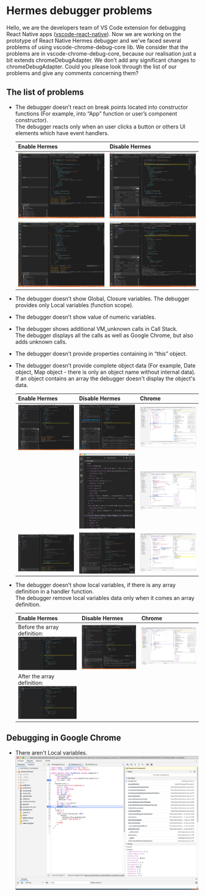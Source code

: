 # Hermes debugger problems

Hello, we are the developers team of VS Code extension for debugging React Native apps ([vscode-react-native](https://github.com/microsoft/vscode-react-native)). Now we are working on the prototype of React Native Hermes debugger and we've faced several problems of using vscode-chrome-debug-core lib. We consider that the problems are in vscode-chrome-debug-core, because our realisation just a bit extends chromeDebugAdapter. We don't add any significant changes to chromeDebugAdapter. Could you please look through the list of our problems and give any comments concerning them?

## The list of problems

- The debugger doesn’t react on break points located into constructor functions (For example, into “App” function or user’s component constructor).
  <br/>The debugger reacts only when an user clicks a button or others UI elements which have event handlers.

  |Enable Hermes|Disable Hermes|
  |---|---|
  |<img src="./images/Screen Shot 2019-08-21 at 09.58.49.png" alt="drawing"/>|<img src="./images/Screen Shot 2019-08-21 at 09.54.08.png" alt="drawing"/>|
  |<img src="./images/Screen Shot 2019-08-21 at 09.59.46.png" alt="drawing"/>|<img src="./images/Screen Shot 2019-08-21 at 09.57.08.png" alt="drawing"/>|

- The debugger doesn’t show Global, Closure variables. The debugger provides only Local variables (function scope).
- The debugger doesn’t show value of numeric variables.
- The debugger shows additional VM_unknown calls in Call Stack.
  <br/>The debugger displays all the calls as well as Google Chrome, but also adds unknown calls.
- The debugger doesn’t provide properties containing in “this” object.
- The debugger doesn’t provide complete object data (For example, Date object, Map object - there is only an object name without internal data).
  <br/> If an object contains an array the debugger doesn't display the object's data.

  |Enable Hermes|Disable Hermes|Chrome|
  |---|---|---|
  |<img src="./images/Screen Shot 2019-08-21 at 10.12.43.png" alt="drawing"/>|<img src="./images/Screen Shot 2019-08-21 at 10.15.21.png" alt="drawing"/>|<img src="./images/Screen Shot 2019-08-21 at 13.23.51.png" alt="drawing"/>|
  ||<img src="./images/Screen Shot 2019-08-21 at 10.32.53.png" alt="drawing"/>|<img src="./images/Screen Shot 2019-08-21 at 13.37.18.png" alt="drawing"/>|
  |<img src="./images/Screen Shot 2019-08-21 at 13.09.15.png" alt="drawing"/>|<img src="./images/Screen Shot 2019-08-21 at 13.11.37.png" alt="drawing"/>|<img src="./images/Screen Shot 2019-08-21 at 13.04.02.png" alt="drawing"/>|

- The debugger doesn’t show local variables, if there is any array definition in a handler function.
  <br/>The debugger remove local variables data only when it comes an array definition.

  |Enable Hermes|Disable Hermes|Chrome|
  |---|---|---|
  |Before the array definition: <br/><img src="./images/Screen Shot 2019-08-21 at 11.06.10.png" alt="drawing"/>|<img src="./images/Screen Shot 2019-08-21 at 11.03.19.png" alt="drawing"/>|<img src="./images/Screen Shot 2019-08-21 at 13.15.22.png" alt="drawing"/>|
  |After the array definition: <br/><img src="./images/Screen Shot 2019-08-21 at 11.07.51.png" alt="drawing"/>|||

## Debugging in Google Chrome
- There aren't Local variables.
  <img src="./images/Screen Shot 2019-08-21 at 10.23.16.png" alt="drawing"/>
